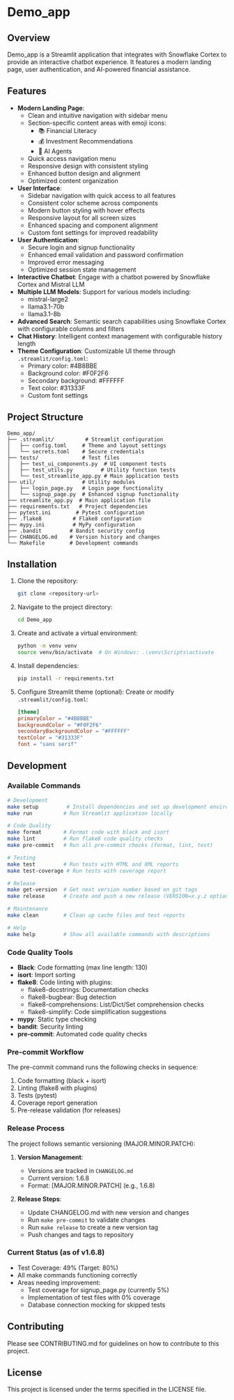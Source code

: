 # Demo_app

## Overview
Demo_app is a Streamlit application that integrates with Snowflake Cortex to provide an interactive chatbot experience. It features a modern landing page, user authentication, and AI-powered financial assistance.

## Features
- **Modern Landing Page**:
  - Clean and intuitive navigation with sidebar menu
  - Section-specific content areas with emoji icons:
    - 📚 Financial Literacy
    - 💰 Investment Recommendations
    - 🤖 AI Agents
  - Quick access navigation menu
  - Responsive design with consistent styling
  - Enhanced button design and alignment
  - Optimized content organization
- **User Interface**:
  - Sidebar navigation with quick access to all features
  - Consistent color scheme across components
  - Modern button styling with hover effects
  - Responsive layout for all screen sizes
  - Enhanced spacing and component alignment
  - Custom font settings for improved readability
- **User Authentication**:
  - Secure login and signup functionality
  - Enhanced email validation and password confirmation
  - Improved error messaging
  - Optimized session state management
- **Interactive Chatbot**: Engage with a chatbot powered by Snowflake Cortex and Mistral LLM
- **Multiple LLM Models**: Support for various models including:
  - mistral-large2
  - llama3.1-70b
  - llama3.1-8b
- **Advanced Search**: Semantic search capabilities using Snowflake Cortex with configurable columns and filters
- **Chat History**: Intelligent context management with configurable history length
- **Theme Configuration**: Customizable UI theme through `.streamlit/config.toml`:
  - Primary color: #4B8BBE
  - Background color: #F0F2F6
  - Secondary background: #FFFFFF
  - Text color: #31333F
  - Custom font settings

## Project Structure
```
Demo_app/
├── .streamlit/          # Streamlit configuration
│   ├── config.toml     # Theme and layout settings
│   └── secrets.toml    # Secure credentials
├── tests/              # Test files
│   ├── test_ui_components.py  # UI component tests
│   ├── test_utils.py         # Utility function tests
│   └── test_streamlite_app.py # Main application tests
├── util/               # Utility modules
│   ├── login_page.py   # Login page functionality
│   └── signup_page.py  # Enhanced signup functionality
├── streamlite_app.py  # Main application file
├── requirements.txt   # Project dependencies
├── pytest.ini        # Pytest configuration
├── .flake8          # Flake8 configuration
├── mypy.ini         # MyPy configuration
├── .bandit         # Bandit security config
├── CHANGELOG.md    # Version history and changes
└── Makefile        # Development commands
```

## Installation

1. Clone the repository:
   ```bash
   git clone <repository-url>
   ```

2. Navigate to the project directory:
   ```bash
   cd Demo_app
   ```

3. Create and activate a virtual environment:
   ```bash
   python -m venv venv
   source venv/bin/activate  # On Windows: .\venv\Scripts\activate
   ```

4. Install dependencies:
   ```bash
   pip install -r requirements.txt
   ```

5. Configure Streamlit theme (optional):
   Create or modify `.streamlit/config.toml`:
   ```toml
   [theme]
   primaryColor = "#4B8BBE"
   backgroundColor = "#F0F2F6"
   secondaryBackgroundColor = "#FFFFFF"
   textColor = "#31333F"
   font = "sans serif"
   ```

## Development

### Available Commands
```bash
# Development
make setup         # Install dependencies and set up development environment
make run          # Run Streamlit application locally

# Code Quality
make format       # Format code with black and isort
make lint         # Run flake8 code quality checks
make pre-commit   # Run all pre-commit checks (format, lint, test)

# Testing
make test         # Run tests with HTML and XML reports
make test-coverage # Run tests with coverage report

# Release
make get-version  # Get next version number based on git tags
make release      # Create and push a new release (VERSION=x.y.z optional)

# Maintenance
make clean        # Clean up cache files and test reports

# Help
make help         # Show all available commands with descriptions
```

### Code Quality Tools
- **Black**: Code formatting (max line length: 130)
- **isort**: Import sorting
- **flake8**: Code linting with plugins:
  - flake8-docstrings: Documentation checks
  - flake8-bugbear: Bug detection
  - flake8-comprehensions: List/Dict/Set comprehension checks
  - flake8-simplify: Code simplification suggestions
- **mypy**: Static type checking
- **bandit**: Security linting
- **pre-commit**: Automated code quality checks

### Pre-commit Workflow
The pre-commit command runs the following checks in sequence:
1. Code formatting (black + isort)
2. Linting (flake8 with plugins)
3. Tests (pytest)
4. Coverage report generation
5. Pre-release validation (for releases)

### Release Process
The project follows semantic versioning (MAJOR.MINOR.PATCH):

1. **Version Management**:
   - Versions are tracked in `CHANGELOG.md`
   - Current version: 1.6.8
   - Format: [MAJOR.MINOR.PATCH] (e.g., 1.6.8)

2. **Release Steps**:
   - Update CHANGELOG.md with new version and changes
   - Run `make pre-commit` to validate changes
   - Run `make release` to create a new version tag
   - Push changes and tags to repository

### Current Status (as of v1.6.8)
- Test Coverage: 49% (Target: 80%)
- All make commands functioning correctly
- Areas needing improvement:
  - Test coverage for signup_page.py (currently 5%)
  - Implementation of test files with 0% coverage
  - Database connection mocking for skipped tests

## Contributing
Please see CONTRIBUTING.md for guidelines on how to contribute to this project.

## License
This project is licensed under the terms specified in the LICENSE file.
